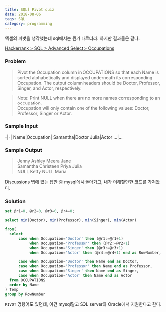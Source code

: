 ```yaml
---
title: SQL] Pivot quiz
date: 2018-08-06
tags: SQL
category: programming
---
```


엑셀의 피벗을 생각했는데 sql에서는 뭔가 다르더라. 하지만 결과물은 같다.

[Hackerrank > SQL > Advanced Select > Occupations](https://www.hackerrank.com/challenges/occupations/problem)

### Problem
>Pivot the Occupation column in OCCUPATIONS so that each Name is sorted alphabetically and displayed underneath its corresponding Occupation. The output column headers should be Doctor, Professor, Singer, and Actor, respectively.

>Note: Print NULL when there are no more names corresponding to an occupation.<br>Occupation will only contain one of the following values: Doctor, Professor, Singer or Actor.

### Sample Input

-|-|
Name|Occupation|
Samantha|Doctor
Julia|Actor
...|...


### Sample Output

>Jenny    Ashley     Meera  Jane<br>Samantha Christeen  Priya  Julia<br>NULL     Ketty      NULL   Maria


Discussions 탭에 있는 답안 중 mysql에서 돌아가고, 내가 이해할만한 코드를 가져왔다.
<!-- 1. 직업이 나올 때마다 지정해둔 변수`@r1~4`를 이용하여 카운팅 하고, RowNumber 컬럼에 입력한다.
1. 해당 직업이 나올 때마다 이름을 해당 직업 컬럼에 입력한다.
1. 이름을 알파벳 순으로 정렬한다.
1. 여기까지 진행된 것들 중에 이름만 SELECT.
1. -->


### Solution

```sql
set @r1=0, @r2=0, @r3=0, @r4=0;

select min(Doctor), min(Professor), min(Singer), min(Actor)

from(
  select
      case when Occupation='Doctor' then (@r1:=@r1+1)
           when Occupation='Professor' then (@r2:=@r2+1)
           when Occupation='Singer' then (@r3:=@r3+1)
           when Occupation='Actor' then (@r4:=@r4+1) end as RowNumber,

      case when Occupation='Doctor' then Name end as Doctor,
      case when Occupation='Professor' then Name end as Professor,
      case when Occupation='Singer' then Name end as Singer,
      case when Occupation='Actor' then Name end as Actor
  from OCCUPATIONS
  order by Name
) Temp
group by RowNumber
```

`PIVOT` 명령어도 있던데, 이건 mysql말고  SQL server와 Oracle에서 지원한다고 한다.
